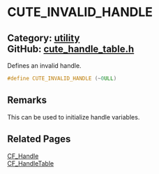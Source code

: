 [](../header.md ':include')

# CUTE_INVALID_HANDLE

Category: [utility](/api_reference?id=utility)  
GitHub: [cute_handle_table.h](https://github.com/RandyGaul/cute_framework/blob/master/include/cute_handle_table.h)  
---

Defines an invalid handle.

```cpp
#define CUTE_INVALID_HANDLE (~0ULL)
```

## Remarks

This can be used to initialize handle variables.

## Related Pages

[CF_Handle](/utility/cf_handle.md)  
[CF_HandleTable](/utility/cf_handletable.md)  
